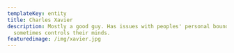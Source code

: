 ```yaml
---
templateKey: entity
title: Charles Xavier
description: Mostly a good guy. Has issues with peoples' personal boundaries and
  sometimes controls their minds.
featuredimage: /img/xavier.jpg
---
```

